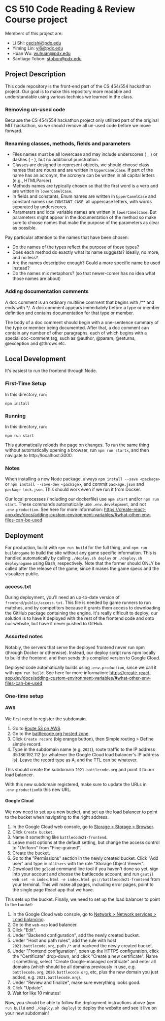 # CS 510 Code Reading & Review Course project

Members of this project are: 

- Li Shi: cecishi@pdx.edu
- Yiming Lin: yl6@pdx.edu
- Huan Wu: wuhuan@pdx.edu
- Santiago Tobon: stobon@pdx.edu

## Project Description

This code repository is the front-end part of the CS 454/554 hackathon project. Our goal is to make this repository more readable and understandable using various technics we learned in the class.

### Removing un-used code

Because the CS 454/554 hackathon project only utilized part of the original MIT hackathon, so we should remove all un-used code before we move forward.

### Renaming classes, methods, fields and parameters

- Files names must be all lowercase and may include underscores ( _ ) or dashes ( - ), but no additional punctuation.
- Classes are designed to represent objects, we should choose class names that are nouns and are written in `UpperCamelCase`. If part of the name has an acronym, the acronym can be written in all capital letters (e.g., HTMLParser)
- Methods names are typically chosen so that the first word is a verb and are written in `lowerCamelCase`.
- In fields and constants, Enum names are written in `UpperCamelCase` and constant names use `CONSTANT_CASE`: all uppercase letters, with words separated by underscores.
- Parameters and local variable names are written in `lowerCamelCase`. But parameters might appear in the documentation of the method so make sure to choose names that make the purpose of the parameters as clear as possible.

Pay particular attention to the names that have been chosen:
- Do the names of the types reflect the purpose of those types?
- Does each method do exactly what its name suggests? Ideally, no more, and no less?
- Are the names descriptive enough? Could a more specific name be used instead?
- Do the names mix metaphors? (so that newer-comer has no idea what those names are about)

### Adding documentation comments

A doc comment is an ordinary multiline comment that begins with /** and ends with */. A doc comment appears immediately before a type or member definition and contains documentation for that type or member.

The body of a doc comment should begin with a one-sentence summary of the type or member being documented. After that, a doc comment can contain any number of other paragraphs, each of which begins with a special doc-comment tag, such as @author, @param, @returns, @exception and @throws etc.

## Local Development

It's easiest to run the frontend through Node.

### First-Time Setup

In this directory, run:

```
npm install
```

### Running

In this directory, run:

```
npm run start
```

This automatically reloads the page on changes. To run the same thing without automatically opening a browser, run `npm run startx`, and then navigate to http://localhost:3000.

### Notes

When installing a new Node package, always `npm install --save <package>` or `npm install --save-dev <package>`, and commit `package.json` and `package-lock.json`. This should work even if we run it from Docker.

Our local processes (including our dockerfile) use `npm start` and/or `npm run start`. These commands automatically use `.env.development`, and not `.env.production`. See here for more information: https://create-react-app.dev/docs/adding-custom-environment-variables/#what-other-env-files-can-be-used

## Deployment

For production, build with `npm run build` for the full thing, and `npm run buildnogame` to build the site without any game specific information. This is handled automatically by calling `./deploy.sh deploy` or `./deploy.sh deploynogame` using Bash, respectively. Note that the former should ONLY be called after the release of the game, since it makes the game specs and the visualizer public.

### access.txt

During deployment, you'll need an up-to-date version of `frontend/public/access.txt`. This file is needed by game runners to run matches, and by competitors because it grants them access to downloading the GitHub package containing the engine. It's really difficult to deploy; our solution is to have it deployed with the rest of the frontend code and onto our website, but have it never pushed to GitHub.

### Assorted notes

Notably, the servers that serve the deployed frontend never run npm (through Docker or otherwise). Instead, our deploy script runs npm locally to build the frontend, and then sends this compiled version to Google Cloud.

Deployed code automatically builds using `.env.production`, since we call it with `npm run build`. See here for more information: https://create-react-app.dev/docs/adding-custom-environment-variables/#what-other-env-files-can-be-used

### One-time setup

#### AWS

We first need to register the subdomain.

1. Go to [Route 53 on AWS](https://console.aws.amazon.com/route53/home?region=us-east-1#).
2. Go to the [battlecode.org hosted zone](https://console.aws.amazon.com/route53/v2/hostedzones#ListRecordSets/Z2GXL51TK1J2YK).
3. Click `Create record` (big orange button), then Simple routing > Define simple record.
4. Type in the subdomain name (e.g. `2021`), route traffic to the IP address 35.186.192.112 (or whatever the Google Cloud load balancer's IP address is). Leave the record type as A, and the TTL can be whatever.

This should create the subdomain `2021.battlecode.org` and point it to our load balancer.

With this new subdomain registered, make sure to update the URLs in `.env.production`to this new URL.

#### Google Cloud

We now need to set up a new bucket, and set up the load balancer to point to the bucket when navigating to the right address.

1. In the Google Cloud web console, go to [Storage > Storage > Browser](https://console.cloud.google.com/storage/browser?project=battlecode18&prefix=).
2. Click `Create bucket`.
3. Name it something like `battlecode21-frontend`.
4. Leave most options at the default setting, but change the access control to "Uniform" from "Fine-grained".
5. Create the bucket.
6. Go to the "Permissions" section in the newly created bucket. Click "Add user" and type in `allUsers` with the role "Storage Object Viewer".
7. Download the `gcloud` command line tool if you haven't done so yet, sign into your account and choose the battlecode account, and run `gsutil web set -m index.html -e index.html gs://battlecode21-frontend` from your terminal. This will make all pages, including error pages, point to the single page React app that we have.

This sets up the bucket. Finally, we need to set up the load balancer to point to the bucket:

1. In the Google Cloud web console, go to [Network > Network services > Load balancing](https://console.cloud.google.com/net-services/loadbalancing/loadBalancers/list?project=battlecode18).
2. Go to the `web-map` load balancer.
3. Click "Edit".
4. Under "Backend configuration", add the newly created bucket.
5. Under "Host and path rules", add the rule with host `2021.battlecode.org`, path `/*` and backend the newly created bucket.
6. Under "Frontend configuration", open up the HTTPS configuration, click the "Certificate" drop-down, and click "Create a new certificate". Name it something, select "Create Google-managed certificate" and enter all domains (which should be all domains previously in use, e.g. `battlecode.org`, `2020.battlecode.org`, etc, plus the new domain you just added, e.g. `2021.battlecode.org`).
7. Under "Review and finalize", make sure everything looks good.
8. Click "Update".
9. Wait for like 10 minutes!

Now, you should be able to follow the deployment instructions above (`npm run build` and `./deploy.sh deploy`) to deploy the website and see it live on your new subdomain!